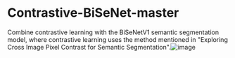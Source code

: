 # Contrastive-BiSeNet-master
Combine contrastive learning with the BiSeNetV1 semantic segmentation model, where contrastive learning uses the method mentioned in "Exploring Cross Image Pixel Contrast for Semantic Segmentation".![image](https://github.com/user-attachments/assets/f1eee9fe-ca0f-4a93-8174-ed492f182ff8)

